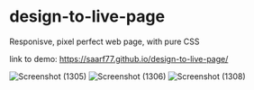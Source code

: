 # design-to-live-page

Responisve, pixel perfect web page, with pure CSS

link to demo:
https://saarf77.github.io/design-to-live-page/

![Screenshot (1305)](https://user-images.githubusercontent.com/64427190/207833350-0a41231b-793a-448d-bf34-5f393dd8edda.png)
![Screenshot (1306)](https://user-images.githubusercontent.com/64427190/207833368-c9f7a1e6-a8c6-4a80-9aad-dfa5e39503c7.png)
![Screenshot (1308)](https://user-images.githubusercontent.com/64427190/207833380-de31bb79-e025-40d6-9304-fa7921a522d8.png)


